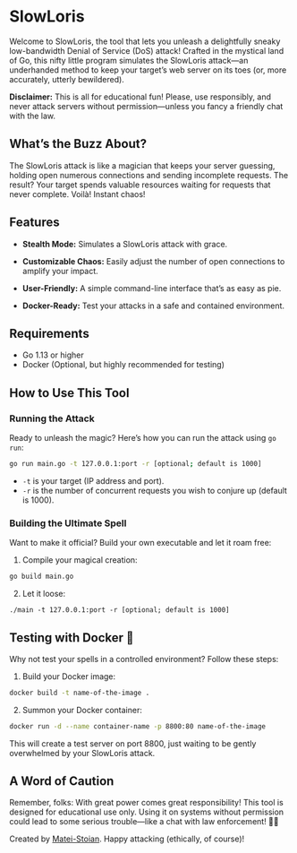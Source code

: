# SlowLoris

Welcome to SlowLoris, the tool that lets you unleash a delightfully sneaky low-bandwidth Denial of Service (DoS) attack! Crafted in the mystical land of Go, this nifty little program simulates the SlowLoris attack—an underhanded method to keep your target’s web server on its toes (or, more accurately, utterly bewildered).

**Disclaimer:** This is all for educational fun! Please, use responsibly, and never attack servers without permission—unless you fancy a friendly chat with the law. 

## What’s the Buzz About?

The SlowLoris attack is like a magician that keeps your server guessing, holding open numerous connections and sending incomplete requests. The result? Your target spends valuable resources waiting for requests that never complete. Voilà! Instant chaos!

## Features
* **Stealth Mode:** Simulates a SlowLoris attack with grace.

* **Customizable Chaos:** Easily adjust the number of open connections to amplify your impact.

* **User-Friendly:** A simple command-line interface that’s as easy as pie.

* **Docker-Ready:** Test your attacks in a safe and contained environment.

## Requirements

* Go 1.13 or higher 
* Docker (Optional, but highly recommended for testing)

## How to Use This Tool

### Running the Attack

Ready to unleash the magic? Here’s how you can run the attack using ```go run```:

```bash
go run main.go -t 127.0.0.1:port -r [optional; default is 1000]
```
* ``-t`` is your target (IP address and port).
* ``-r`` is the number of concurrent requests you wish to conjure up (default is 1000).

### Building the Ultimate Spell
Want to make it official? Build your own executable and let it roam free:

1. Compile your magical creation:

```bash
go build main.go
```

2. Let it loose:

```
./main -t 127.0.0.1:port -r [optional; default is 1000]
```

## Testing with Docker 🐳

Why not test your spells in a controlled environment? Follow these steps:

1. Build your Docker image:

```bash
docker build -t name-of-the-image .
```

2. Summon your Docker container:

```bash
docker run -d --name container-name -p 8800:80 name-of-the-image
```

This will create a test server on port 8800, just waiting to be gently overwhelmed by your SlowLoris attack.

## A Word of Caution
Remember, folks: With great power comes great responsibility! This tool is designed for educational use only. Using it on systems without permission could lead to some serious trouble—like a chat with law enforcement! 🚓💼

Created by [Matei-Stoian](https://blog-app-steel-omega.vercel.app/). Happy attacking (ethically, of course)! 